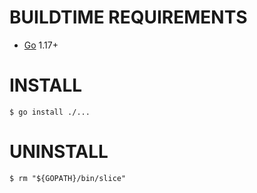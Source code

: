# BUILDTIME REQUIREMENTS

* [Go](https://golang.org/) 1.17+

# INSTALL

```console
$ go install ./...
```

# UNINSTALL

```console
$ rm "${GOPATH}/bin/slice"
```
